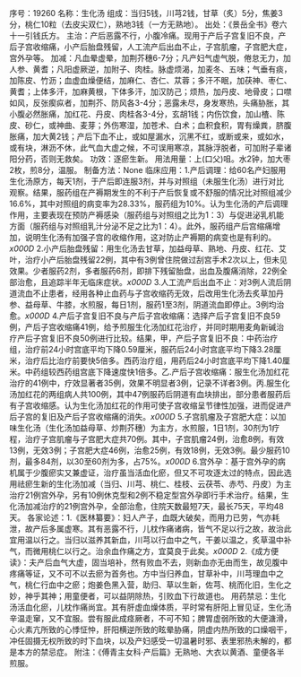 序号：19260
名称：生化汤
组成：当归5钱，川芎2钱，甘草（炙）5分，焦姜3分，桃仁10粒（去皮尖双仁），熟地3钱（一方无熟地）。
出处：《景岳全书》卷六十一引钱氏方。
主治：产后恶露不行，小腹冷痛。现用于产后子宫复旧不良，产后子宫收缩痛，小产后胎盘残留，人工流产后出血不止，子宫肌瘤，子宫肥大症，宫外孕等。
加减：凡血晕虚晕，加荆芥穗6-7分；凡产妇气虚气脱，倦怠无力，加人参、黄耆；凡阳虚厥逆，加附子、肉桂。脉虚烦渴，加麦冬、五味；气垂有痰，加陈皮、竹沥；血虚血燥便结，加麻仁、杏仁、苁蓉；多汗不眠，加茯神、枣仁、黄耆；上体多汗，加麻黄根，下体多汗，加汉防己；烦热，加丹皮、地骨皮；口噤如风，反张瘈疭者，加荆芥、防风各3-4分；恶露未尽，身发寒热，头痛胁胀，其小腹必然胀痛，加红花、丹皮、肉桂各3-4分，玄胡1钱；内伤饮食，加山楂、陈皮、砂仁，或神曲、麦芽；外伤寒湿，加苍术、白术；血积食积，胃有燥粪，脐腹胀痛，加大黄2钱；产后下血不止，或如屋漏水，沉黑不红，或断或来，或如水，或有块，淋沥不休，此气血大虚之候，不可误用寒凉，其脉浮脱者，可加附子辈诸阳分药，否则无救矣。
功效：逐瘀生新。
用法用量：上(口父)咀。水2钟，加大枣2枚，煎8分，温服。
制备方法：None
临床应用：1.产后调理：给60名产妇服用生化汤原方，每天1剂，于产后即连服3剂，并与对照组（未服生化汤）进行对比观察。结果，服药组在产褥期发生的不利于产后恢复或不舒服的情况比对照组减少16.6%，其中对照组的病变率为28.33%，服药组为10%。认为生化汤的产后调理作用，主要表现在预防产褥感染（服药组与对照组之比为1：3）与促进泌乳机能方面（服药组与对照组乳汁分泌不足之比为1：4）。此外，服药组产后宫缩痛增加，说明生化汤有加强子宫的收缩作用，这对防止产褥期的病变也是有利的。_x000D_
2.小产后胎盘残留：用生化汤去甘草，加益母草、熟地、丹皮、红花、艾叶，治疗小产后胎盘残留22例，其中有3例曾住院做过刮宫手术2次以上，但未见效果。少者服药2剂，多者服药6剂，即排下残留胎盘，出血及腹痛消除，22例全部治愈，且追踪半年无临床症状。_x000D_
3.人工流产后出血不止：对3例人流后阴道流血不止患者，经用各种止血药与子宫收缩药无效，后改用生化汤去炙草加丹参、益母草、牛膝，水煎服，每日1剂，服药1至3剂，阴道流血即停止。3例均治愈。_x000D_
4.产后子宫复旧不良与产后子宫收缩痛：选择产后子宫复旧不良59例，产后子宫收缩痛41例，给予煎服生化汤加红花治疗，并同时期用麦角新碱治疗产后子宫复旧不良50例进行比较。结果，甲，产后子宫复旧不良：中药治疗组，治疗前24小时宫底平均下降0.59厘米，服药后24小时宫底平均下降3.28厘米，治疗后比治疗前要快5倍多。西药治疗组，用药后24小时宫底平均下降1.40厘米。中药组较西药组宫底下降速度快1倍多。乙.产后子宫收缩痛：服生化汤加红花治疗的41例中，疗效显著者35例，效果不明显者3例，记录不详者3例。丙.服生化汤加红花的两组病人共100例，其中47例服药后阴道有血块排出，部分患者服药后有子宫收缩感。认为生化汤加红花的作用可使子宫收缩呈节律性加强，进而促进产后子宫的复旧及产后子宫收缩痛的消失。_x000D_
5.子宫肌瘤及子宫肥大症：以加味生化汤（生化汤加益母草、炒荆芥穗）为主方，水煎服，1日1剂，30剂为1疗程，治疗子宫肌瘤与子宫肥大症共70例。其中，子宫肌瘤24例，治愈8例，有效13例，无效3例；子宫肥大症46例，治愈25例，有效18例，无效3例。最少服药10剂，最多84剂，以30至60剂为多，占75%。_x000D_
6.宫外孕：基于宫外孕的病机属于少腹瘀实又兼虚证，治疗虽当活血化瘀，但又不可攻逐太过的特点，因此选用祛瘀生新的生化汤加减（当归、川芎、桃仁、桂枝、云茯苓、赤芍、丹皮）为主治疗21例宫外孕，另有10例休克型和2例不稳定型宫外孕即行手术治疗。结果，生化汤加减治疗的21例宫外孕，全部治愈，住院天数最短7天，最长75天，平均48天。
各家论述：1.《医林纂要》：妇人产子，血既大破矣，而用力已劳，气亦耗泄，故产后多属虚寒。其有恶露不行，儿枕作痛诸病，皆气不足以行之故，故治此宜用温以行之。当归以滋养其新血，川芎以行血中之气，干姜以温之，炙草温中补气，而微用桃仁以行之。治余血作痛之方，宜莫良于此矣。_x000D_
2.《成方便读》：夫产后血气大虚，固当培补，然有败血不去，则新血亦无由而生，故见腹中疼痛等证，又不可不以去瘀为首务也。方中当归养血，甘草补中，川芎理血中之气，桃仁行血中之瘀；炮姜色黑入营，助归、草以生新，佐芎、桃而化旧，生化之妙，神乎其神；用童便者，可以益阴除热，引败血下行故道也。
用药禁忌：生化汤活血化瘀，儿枕作痛尚宜。其有肝虚血燥体质，平时常有肝阳上冒见证，生化汤辛温走窜，又不宜服。尝有服此成痉厥者，不可不知；脾胃虚弱所致的大便溏滑，心火素亢所致的心悸怔忡，肝阳横逆所致的眩晕胁痛，阴虚内热所致的口燥咽干，冲任固摄无权所致的时下血块，以及产妇感受一切温暑时邪、表里邪热未解的，都是本方的禁忌症。
附注：《傅青主女科·产后篇》无熟地、大衣以黄酒、童便各半煎服。
